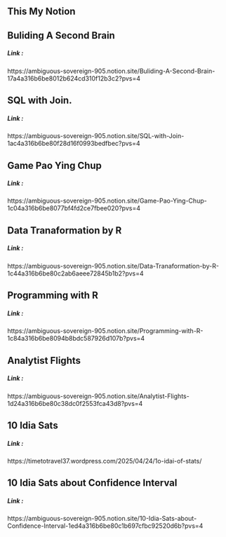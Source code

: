 ## This My Notion 

<h2>Buliding A Second Brain</h2>
<h5>Link :</h5> https://ambiguous-sovereign-905.notion.site/Buliding-A-Second-Brain-17a4a316b6be8012b624cd310f12b3c2?pvs=4

<h2>SQL with Join.</h2>
<h5>Link :</h5> https://ambiguous-sovereign-905.notion.site/SQL-with-Join-1ac4a316b6be80f28d16f0993bedfbec?pvs=4

<h2>Game Pao Ying Chup</h2>
<h5>Link :</h5> https://ambiguous-sovereign-905.notion.site/Game-Pao-Ying-Chup-1c04a316b6be8077bf4fd2ce7fbee020?pvs=4

<h2>Data Tranaformation by R</h2>
<h5>Link :</h5> https://ambiguous-sovereign-905.notion.site/Data-Tranaformation-by-R-1c44a316b6be80c2ab6aeee72845b1b2?pvs=4

<h2>Programming with R</h2>
<h5>Link :</h5> https://ambiguous-sovereign-905.notion.site/Programming-with-R-1c84a316b6be8094b8bdc587926d107b?pvs=4

<h2>Analytist Flights</h2>
<h5>Link :</h5> https://ambiguous-sovereign-905.notion.site/Analytist-Flights-1d24a316b6be80c38dc0f2553fca43d8?pvs=4

<h2>10 Idia Sats </h2>
<h5>Link :</h5> https://timetotravel37.wordpress.com/2025/04/24/1o-idai-of-stats/

<h2>10 Idia Sats about Confidence Interval </h2>
<h5>Link :</h5> https://ambiguous-sovereign-905.notion.site/10-Idia-Sats-about-Confidence-Interval-1ed4a316b6be80c1b697cfbc92520d6b?pvs=4


